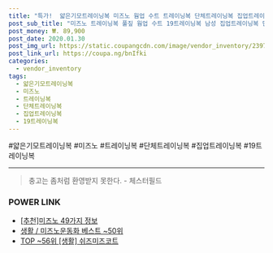 ```yaml
--- 
title: "특가!  얇은기모트레이닝복 미즈노 웜업 수트 트레이닝복 단체트레이닝복 집업트레이..." 
post_sub_title: "미즈노 트레이닝복 풀짚 웜업 수트 19트레이닝복 남성 집업트레이닝복 단체트레이닝복 얇은기모트레이닝복" 
post_money: ₩. 89,900 
post_date: 2020.01.30 
post_img_url: https://static.coupangcdn.com/image/vendor_inventory/2397/9e998573f394601214c0db860f2853c52522e2db28cda69a508fec50eda3.jpg 
post_link_url: https://coupa.ng/bnIfki 
categories: 
  - vendor_inventory 
tags: 
  - 얇은기모트레이닝복 
  - 미즈노 
  - 트레이닝복 
  - 단체트레이닝복 
  - 집업트레이닝복 
  - 19트레이닝복 
--- 
```

  #얇은기모트레이닝복 #미즈노 #트레이닝복 #단체트레이닝복 #집업트레이닝복 #19트레이닝복 
<hr> 

> 충고는 좀처럼 환영받지 못한다. - 체스터필드 


### POWER LINK

* <a href="https://blog.naver.com/fasyy4321/221789688138" target="_blank">[추천]미즈노 49가지 정보</a>
* <a href="https://blog.naver.com/santokki14/221783761464" target="_blank">생활 / 미즈노운동화 베스트 ~50위</a>
* <a href="https://blog.naver.com/fasyy4321/221777324101" target="_blank"> TOP ~56위 [생활] 쉬즈미즈코트</a>
